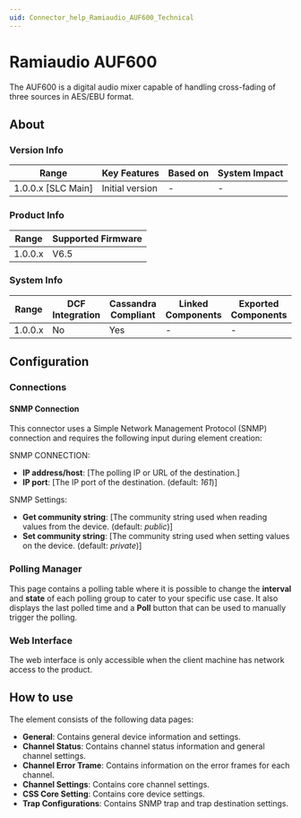 ```yaml
---
uid: Connector_help_Ramiaudio_AUF600_Technical
---
```


# Ramiaudio AUF600

The AUF600 is a digital audio mixer capable of handling cross-fading of three sources in AES/EBU format.

## About

### Version Info

| Range                | Key Features     | Based on     | System Impact     |
|----------------------|------------------|--------------|-------------------|
| 1.0.0.x [SLC Main]   | Initial version  | -            | -                 |

### Product Info

| Range     | Supported Firmware     |
|-----------|------------------------|
| 1.0.0.x   | V6.5                   |

### System Info

| Range     | DCF Integration     | Cassandra Compliant     | Linked Components     | Exported Components     |
|-----------|---------------------|-------------------------|-----------------------|-------------------------|
| 1.0.0.x   | No                  | Yes                     | -                     | -                       |

## Configuration

### Connections

#### SNMP Connection

This connector uses a Simple Network Management Protocol (SNMP) connection and requires the following input during element creation:

SNMP CONNECTION:

- **IP address/host**: [The polling IP or URL of the destination.]
- **IP port**: [The IP port of the destination. (default: *161*)]


SNMP Settings:

- **Get community string**: [The community string used when reading values from the device. (default: *public*)]
- **Set community string**: [The community string used when setting values on the device. (default: *private*)]

### Polling Manager

This page contains a polling table where it is possible to change the **interval** and **state** of each polling group to cater to your specific use case. It also displays the last polled time and a **Poll** button that can be used to manually trigger the polling.

### Web Interface

The web interface is only accessible when the client machine has network access to the product.

## How to use

The element consists of the following data pages:

- **General**: Contains general device information and settings.
- **Channel Status**: Contains channel status information and general channel settings.
- **Channel Error Trame**: Contains information on the error frames for each channel.
- **Channel Settings**: Contains core channel settings.
- **CSS Core Setting**: Contains core device settings.
- **Trap Configurations**: Contains SNMP trap and trap destination settings.
